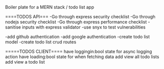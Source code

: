 Boiler plate for a MERN stack / todo list app

====TODOS API===
-Go through express security checklist
-Go through nodejs security checklist
-Go through express performance checklist
-sanitise inputs with express validator
-use snyx to test vulnerabilities

-add github authentication
-add google authentication
-create todo list model
-create todo list crud routes

=====TODOS CLIENT====
have loggingin:bool state for async logging action
have loading:bool state for when fetching data
add view all todo lists
add view a todo list
